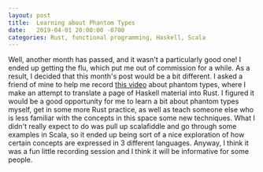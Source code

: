```yaml
---
layout: post
title:  Learning about Phantom Types
date:   2019-04-01 20:00:00 -0700
categories: Rust, functional programming, Haskell, Scala
---
```


Well, another month has passed, and it wasn\'t a particularly good one! I ended up getting the flu, which put me out of commission for a while. As a result, I decided that this month\'s post would be a bit different. I asked a friend of mine to help me record [this video](https://www.youtube.com/watch?v=D3l64E_NOK4) about phantom types, where I make an attempt to translate a page of Haskell material into Rust. I figured it would be a good opportunity for me to learn a bit about phantom types myself, get in some more Rust practice, as well as teach someone else who is less familiar with the concepts in this space some new techniques. What I didn\'t really expect to do was pull up scalafiddle and go through some examples in Scala, so it ended up being sort of a nice exploration of how certain concepts are expressed in 3 different languages. Anyway, I think it was a fun little recording session and I think it will be informative for some people.
